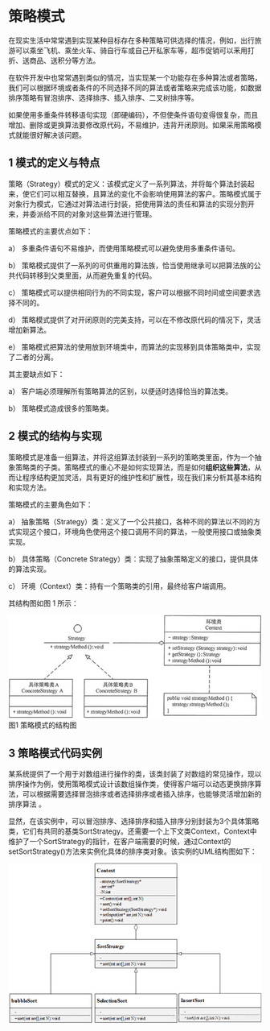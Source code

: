 # 策略模式

在现实生活中常常遇到实现某种目标存在多种策略可供选择的情况，例如，出行旅游可以乘坐飞机、乘坐火车、骑自行车或自己开私家车等，超市促销可以釆用打折、送商品、送积分等方法。

在软件开发中也常常遇到类似的情况，当实现某一个功能存在多种算法或者策略，我们可以根据环境或者条件的不同选择不同的算法或者策略来完成该功能，如数据排序策略有冒泡排序、选择排序、插入排序、二叉树排序等。

如果使用多重条件转移语句实现（即硬编码），不但使条件语句变得很复杂，而且增加、删除或更换算法要修改原代码，不易维护，违背开闭原则。如果采用策略模式就能很好解决该问题。

## 1 模式的定义与特点

策略（Strategy）模式的定义：该模式定义了一系列算法，并将每个算法封装起来，使它们可以相互替换，且算法的变化不会影响使用算法的客户。策略模式属于对象行为模式，它通过对算法进行封装，把使用算法的责任和算法的实现分割开来，并委派给不同的对象对这些算法进行管理。

 

策略模式的主要优点如下：

a） 多重条件语句不易维护，而使用策略模式可以避免使用多重条件语句。

b） 策略模式提供了一系列的可供重用的算法族，恰当使用继承可以把算法族的公共代码转移到父类里面，从而避免重复的代码。

c） 策略模式可以提供相同行为的不同实现，客户可以根据不同时间或空间要求选择不同的。

d） 策略模式提供了对开闭原则的完美支持，可以在不修改原代码的情况下，灵活增加新算法。

e） 策略模式把算法的使用放到环境类中，而算法的实现移到具体策略类中，实现了二者的分离。

 

其主要缺点如下：

a） 客户端必须理解所有策略算法的区别，以便适时选择恰当的算法类。

b） 策略模式造成很多的策略类。

 

## 2 模式的结构与实现

策略模式是准备一组算法，并将这组算法封装到一系列的策略类里面，作为一个抽象策略类的子类。策略模式的重心不是如何实现算法，而是如何**组织这些算法**，从而让程序结构更加灵活，具有更好的维护性和扩展性，现在我们来分析其基本结构和实现方法。

 

策略模式的主要角色如下：

a） 抽象策略（Strategy）类：定义了一个公共接口，各种不同的算法以不同的方式实现这个接口，环境角色使用这个接口调用不同的算法，一般使用接口或抽象类实现。

b） 具体策略（Concrete Strategy）类：实现了抽象策略定义的接口，提供具体的算法实现。

c） 环境（Context）类：持有一个策略类的引用，最终给客户端调用。


 其结构图如图 1 所示：

![策略模式的结构图](./images/clip_image002.jpg)
 图1 策略模式的结构图

## 3 策略模式代码实例

某系统提供了一个用于对数组进行操作的类，该类封装了对数组的常见操作，现以排序操作为例，使用策略模式设计该数组操作类，使得客户端可以动态更换排序算法，可以根据需要选择冒泡排序或者选择排序或者插入排序，也能够灵活增加新的排序算法 。

 显然，在该实例中，可以冒泡排序、选择排序和插入排序分别封装为3个具体策略类，它们有共同的基类SortStrategy。还需要一个上下文类Context，Context中维护了一个SortStrategy的指针，在客户端需要的时候，通过Context的setSortStrategy()方法来实例化具体的排序类对象。该实例的UML结构图如下：

![01](./images/01.png)